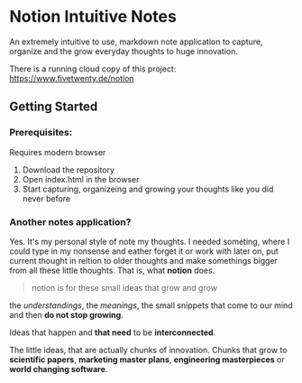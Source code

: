 # Notion Intuitive Notes

An extremely intuitive to use, markdown note application to capture, organize and the grow everyday thoughts to huge innovation.

There is a running cloud copy of this project: https://www.fivetwenty.de/notion

## Getting Started
### Prerequisites:

Requires modern browser

1. Download the repository
2. Open index.html in the browser
3. Start capturing, organizeing and growing your thoughts like you did never before

### Another notes application?

Yes. It's my personal style of note my thoughts. I needed someting, where I could type in my nonsense and eather forget it or work with later on, put current thought in reltion to older thoughts and make somethings bigger from all these little thoughts. That is, what **notion** does.

> notion is for these small ideas that grow and grow

the *understandings*, the *meanings*, the small snippets that come to our mind and then __do not stop growing__.

Ideas that happen and **that need** to be __interconnected__.

The little ideas, that are actually chunks of innovation. Chunks that grow to **scientific papers**, **marketing master plans**, **engineering masterpieces** or **world changing software**.
